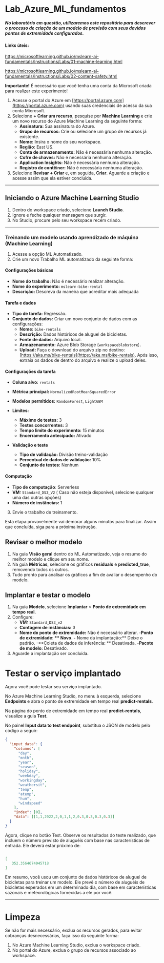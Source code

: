# Lab_Azure_ML_fundamentos
<h5>No laboratório em questão, utilizaremos este repositório para descrever o processo de criação de um modelo de previsão com seus devidos pontos de extremidade configurados.
</h5>

<h4>Links úteis:</h4> 

https://microsoftlearning.github.io/mslearn-ai-fundamentals/Instructions/Labs/01-machine-learning.html

https://microsoftlearning.github.io/mslearn-ai-fundamentals/Instructions/Labs/02-content-safety.html

**Importante!** É necessário que você tenha uma conta da Microsoft criada para realizar este experimento! 

1. Acesse o portal do Azure em [https://portal.azure.com](https://portal.azure.com) usando suas credenciais de acesso da sua conta Microsoft.
2. Selecione **+ Criar um recurso**, pesquise por **Machine Learning** e crie um novo recurso do Azure Machine Learning da seguinte forma:
   - **Assinatura:** Sua assinatura do Azure.
   - **Grupo de recursos:** Crie ou selecione um grupo de recursos já existente.
   - **Nome:** Insira o nome do seu workspace.
   - **Região:** East US.
   - **Conta de armazenamento:** Não é necessária nenhuma alteração.
   - **Cofre de chaves:** Não é necessária nenhuma alteração.
   - **Application Insights:** Não é necessária nenhuma alteração.
   - **Registro de contêiner:** Não é necessária nenhuma alteração.
3. Selecione **Revisar + Criar** e, em seguida, **Criar**. Aguarde a criação e acesse assim que ela estiver concluída.

---

## Iniciando o Azure Machine Learning Studio

1. Dentro do workspace criado, selecione **Launch Studio**.
2. Ignore e feche qualquer mensagem que surgir.
3. No Studio, procure pelo seu workspace recém criado.

---
### Treinando um modelo usando aprendizado de máquina (Machine Learning)

1. Acesse a opção ML Automatizado.
2. Crie um novo Trabalho ML automatizado da seguinte forma: 

#### **Configurações básicas**
- **Nome do trabalho:** Não é necessário realizar alteração.
- **Nome do experimento:** `mslearn-bike-rental`
- **Descrição:** Descreva da maneira que acreditar mais adequada

#### **Tarefa e dados**
- **Tipo de tarefa:** Regressão.
- **Conjunto de dados:** Criar um novo conjunto de dados com as configurações:
  - **Nome:** `bike-rentals`
  - **Descrição:** Dados históricos de aluguel de bicicletas.
  - **Fonte de dados:** Arquivo local.
  - **Armazenamento:** Azure Blob Storage (`workspaceblobstore`).
  - **Upload:** Faça o download do arquivo zip no destino: [https://aka.ms/bike-rentals](https://aka.ms/bike-rentals). Após isso, extraia os dados de dentro do arquivo e realize o upload deles.

#### **Configurações da tarefa**
- **Coluna alvo:** `rentals`
- **Métrica principal:** `NormalizedRootMeanSquaredError`
- **Modelos permitidos:** `RandomForest`, `LightGBM`
- **Limites:**
  - **Máximo de testes:** 3
  - **Testes concorrentes:** 3
  - **Tempo limite do experimento:** 15 minutos
  - **Encerramento antecipado:** Ativado
 
- **Validação e teste**
  - **Tipo de validação:** Divisão treino-validação
  - **Percentual de dados de validação:** 10%
  - **Conjunto de testes:** Nenhum

#### **Computação**
- **Tipo de computação:** Serverless
- **VM:** `Standard_DS3_V2` ( Caso não esteja disponível, selecione qualquer uma das outras opções)
- **Número de instâncias:** 1

3. Envie o trabalho de treinamento.

Esta etapa provavelmente vai demorar alguns minutos para finalizar. Assim que concluída, siga para a próxima instrução.

## Revisar o melhor modelo

1. Na guia **Visão geral** dentro do ML Automatizado, veja o resumo do melhor modelo e clique em seu nome.
2. Na guia **Métricas**, selecione os gráficos **residuals** e **predicted_true**, removendo todos os outros.
3. Tudo pronto para analisar os gráficos a fim de avaliar o desempenho do modelo.

## Implantar e testar o modelo

1. Na guia **Modelo**, selecione **Implantar** > **Ponto de extremidade em tempo real**.
2. Configure:
   - **VM:** `Standard_DS3_v2`
   - **Contagem de instâncias:** 3
   - **Nome do ponto de extremidade:** Não é necessário alterar.
   -**Ponto de extremidade: ** Novo.
   -** Nome da implantação:** Deixe o padrão.
   -**Coleta de dados de inferência: ** Desativada.
   -**Pacote de modelo:** Desativado.
3. Aguarde a implantação ser concluída.

# Testar o serviço implantado

Agora você pode testar seu serviço implantado.

No Azure Machine Learning Studio, no menu à esquerda, selecione **Endpoints** e abra o ponto de extremidade em tempo real **predict-rentals**.

Na página do ponto de extremidade em tempo real **predict-rentals**, visualize a guia **Test**.

No painel **Input data to test endpoint**, substitua o JSON de modelo pelo código a seguir:

```json
{
  "input_data": {
    "columns": [
      "day",
      "mnth",
      "year",
      "season",
      "holiday",
      "weekday",
      "workingday",
      "weathersit",
      "temp",
      "atemp",
      "hum",
      "windspeed"
    ],
    "index": [0],
    "data": [[1,1,2022,2,0,1,1,2,0.3,0.3,0.3,0.3]]
  }
}
```
Agora, clique no botão Test.
Observe os resultados do teste realizado, que incluem o número previsto de aluguéis com base nas características de entrada. Ele deverá estar próximo de:
```json

[
   352.3564674945718
]
```
Em resumo, você usou um conjunto de dados históricos de aluguel de bicicletas para treinar um modelo. Ele prevê o número de aluguéis de bicicletas esperados em um determinado dia, com base em características sazonais e meteorológicas fornecidas a ele por você.

_________________________
# Limpeza
Se não for mais necessário, exclua os recursos gerados, para evitar cobranças desnecessárias, faça isso da seguinte forma:
1.	No Azure Machine Learning Studio, exclua o workspace criado.
2.	No portal do Azure, exclua o grupo de recursos associado ao workspace.

